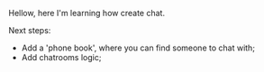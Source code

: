 Hellow, here I'm learning how create chat.


Next steps:
- Add a 'phone book', where you can find someone to chat with;
- Add chatrooms logic;
